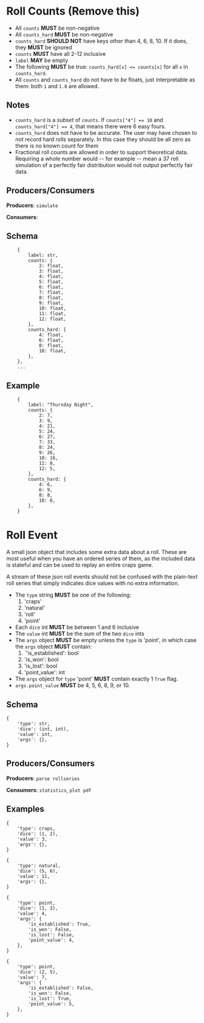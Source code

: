 # Roll Counts (Remove this)

- All `counts` **MUST** be non-negative
- All `counts_hard` **MUST** be non-negative
- `counts_hard` **SHOULD NOT** have keys other than 4, 6, 8, 10. If it does,
  they **MUST** be ignored
- `counts` **MUST** have all 2-12 inclusive
- `label` **MAY** be empty
- The following **MUST** be true: `counts_hard[x] <= counts[x]` for all `x` in
  `counts_hard`.
- All `counts` and `counts_hard` do not have to *be* floats, just interpretable
  as them: both `1` and `1.0` are allowed.

## Notes

- `counts_hard` is a *subset* of `counts`. If `counts["4"] == 10` and
  `counts_hard["4"] == 4`, that means there were 6 easy fours.
- `counts_hard` does not have to be accurate. The user may have chosen to not
  record hard rolls separately. In this case they should be all zero as there
is no known count for them
- Fractional roll counts are allowed in order to support theoretical data.
  Requiring a whole number would -- for example -- mean a 37 roll simulation of
a perfectly fair distribution would not output perfectly fair data.

## Producers/Consumers

**Producers**: `simulate`

**Consumers**:

## Schema

        {
            label: str,
            counts: {
                2: float,
                3: float,
                4: float,
                5: float,
                6: float,
                7: float,
                8: float,
                9: float,
                10: float,
                11: float,
                12: float,
            },
            counts_hard: {
                4: float,
                6: float,
                8: float,
                10: float,
            },
        },
        ...

## Example

        {
            label: "Thursday Night",
            counts: {
                2: 7,
                3: 9,
                4: 21,
                5: 24,
                6: 27,
                7: 33,
                8: 24,
                9: 26,
                10: 16,
                11: 8,
                12: 5,
            },
            counts_hard: {
                4: 6,
                6: 9,
                8: 8,
                10: 6,
            },
        }


# Roll Event

A small json object that includes some extra data about a roll. These are most
useful when you have an ordered series of them, as the included data is
stateful and can be used to replay an entire craps game.

A stream of these json roll events should not be confused with the plain-text
roll series that simply indicates dice values with no extra information.

- The `type` string **MUST** be one of the following:
   1. 'craps'
   2. 'natural'
   3. 'roll'
   4. 'point'
- Each `dice` int **MUST** be between 1 and 6 inclusive
- The `value` int **MUST** be the sum of the two `dice` ints
- The `args` object **MUST** be empty unless the `type` is 'point', in which
  case the `args` object **MUST** contain:
   1. `'is_established': bool
   2.  'is_won': bool
   3.  'is_lost': bool
   4.  'point_value': int
- The `args` object for `type` 'point' **MUST** contain exactly 1 `True` flag.
- `args.point_value` **MUST** be 4, 5, 6, 8, 9, or 10.

## Schema

    {
        'type': str,
        'dice': (int, int),
        'value': int,
        'args': {},
    }

## Producers/Consumers

**Producers**: `parse rollseries`

**Consumers**: `statistics`, `plot pdf`


## Examples

    {
        'type': craps,
        'dice': (1, 2),
        'value': 3,
        'args': {},
    }

    {
        'type': natural,
        'dice': (5, 6),
        'value': 11,
        'args': {},
    }

    {
        'type': point,
        'dice': (1, 3),
        'value': 4,
        'args': {
            'is_established': True,
            'is_won': False,
            'is_lost': False,
            'point_value': 4,
        },
    }

    {
        'type': point,
        'dice': (2, 5),
        'value': 7,
        'args': {
            'is_established': False,
            'is_won': False,
            'is_lost': True,
            'point_value': 5,
        },
    }
